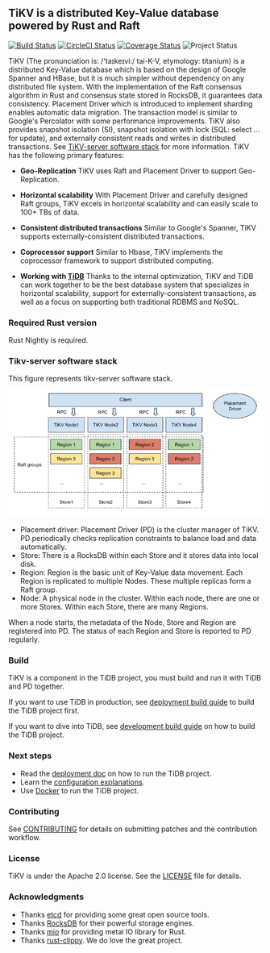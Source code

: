 ## TiKV is a distributed Key-Value database powered by Rust and Raft


[![Build Status](https://travis-ci.org/pingcap/tikv.svg?branch=master)](https://travis-ci.org/pingcap/tikv) [![CircleCI Status](https://circleci.com/gh/pingcap/tikv.svg?style=shield&circle-token=36bab0a8e43edb0941b31c38557d2d9d0d58f708)](https://circleci.com/gh/pingcap/tikv) [![Coverage Status](https://coveralls.io/repos/github/pingcap/tikv/badge.svg?branch=master)](https://coveralls.io/github/pingcap/tikv)
![Project Status](https://img.shields.io/badge/status-beta-yellow.svg)

TiKV (The pronunciation is: /'taɪkeɪvi:/ tai-K-V, etymology: titanium) is a distributed Key-Value database which is based on the design of Google Spanner and HBase, but it is much simpler without dependency on any distributed file system. With the implementation of the Raft consensus algorithm in Rust and consensus state stored in RocksDB, it guarantees data consistency. Placement Driver which is introduced to implement sharding enables automatic data migration. The transaction model is similar to Google's Percolator with some performance improvements. TiKV also provides snapshot isolation (SI), snapshot isolation with lock (SQL: select ... for update), and externally consistent reads and writes in distributed transactions. See [TiKV-server software stack](#tikv-server-software-stack) for more information. TiKV has the following primary features:

- __Geo-Replication__
TiKV uses Raft and Placement Driver to support Geo-Replication.

- __Horizontal scalability__
With Placement Driver and carefully designed Raft groups, TiKV excels in horizontal scalability and can easily scale to 100+ TBs of data.

- __Consistent distributed transactions__
Similar to Google's Spanner, TiKV supports externally-consistent distributed transactions.

- __Coprocessor support__
Similar to Hbase, TiKV implements the coprocessor framework to support distributed computing.

- __Working with [TiDB](https://github.com/pingcap/tidb)__
Thanks to the internal optimization, TiKV and TiDB can work together to be the best database system that specializes in horizontal scalability, support for externally-consistent transactions, as well as a focus on supporting both traditional RDBMS and NoSQL.

### Required Rust version

Rust Nightly is required.

### Tikv-server software stack
This figure represents tikv-server software stack.

![image](images/tikv_stack.png)

- Placement driver: Placement Driver (PD) is the cluster manager of TiKV. PD periodically checks replication constraints to balance load and data automatically.
- Store: There is a RocksDB within each Store and it stores data into local disk.
- Region: Region is the basic unit of Key-Value data movement. Each Region is replicated to multiple Nodes. These multiple replicas form a Raft group.
- Node: A physical node in the cluster. Within each node, there are one or more Stores. Within each Store, there are many Regions.

When a node starts, the metadata of the Node, Store and Region are registered into PD. The status of each Region and Store is reported to PD regularly.

### Build

TiKV is a component in the TiDB project, you must build and run it with TiDB and PD together.

If you want to use TiDB in production, see [deployment build guide](https://github.com/pingcap/docs/blob/master/dev-guide/deployment.md) to build the TiDB project first.

If you want to dive into TiDB, see [development build guide](https://github.com/pingcap/docs/blob/master/dev-guide/development.md) on how to build the TiDB project.

### Next steps

+ Read the [deployment doc](https://github.com/pingcap/docs/blob/master/op-guide/binary-deployment.md#multi-nodes-deployment) on how to run the TiDB project.
+ Learn the [configuration explanations](https://github.com/pingcap/docs/blob/master/op-guide/configuration.md).
+ Use [Docker](https://github.com/pingcap/docs/blob/master/op-guide/docker.md) to run the TiDB project.

### Contributing

See [CONTRIBUTING](./CONTRIBUTING.md) for details on submitting patches and the contribution workflow.

### License

TiKV is under the Apache 2.0 license. See the [LICENSE](./LICENSE) file for details.


### Acknowledgments
- Thanks [etcd](https://github.com/coreos/etcd) for providing some great open source tools.
- Thanks [RocksDB](https://github.com/facebook/rocksdb) for their powerful storage engines.
- Thanks [mio](https://github.com/carllerche/mio) for providing metal IO library for Rust.
- Thanks [rust-clippy](https://github.com/Manishearth/rust-clippy). We do love the great project.

